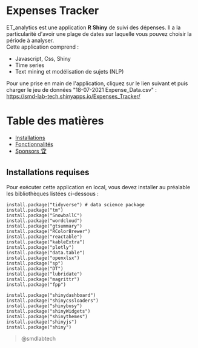# Expenses Tracker  


ET_analytics est une application **R** **Shiny** de suivi des dépenses. Il a la particularité d'avoir une plage de dates sur laquelle vous pouvez choisir la période à analyser.  
Cette application comprend :  
- Javascript, Css, Shiny
- Time series
- Text mining et modélisation de sujets (NLP)  

Pour une prise en main de l'application, cliquez sur le lien suivant et puis charger le jeu de données "18-07-2021 Expense_Data.csv" :  
https://smd-lab-tech.shinyapps.io/Expenses_Tracker/

# Table des matières 
- [Installations](#install)
- [Fonctionnalités](#features)
- [Sponsors 🏆](#sponsors)

<h2 id="install">Installations requises</h2>

Pour exécuter cette application en local, vous devez installer au préalable les bibliothèques listées ci-dessous :

```
install.package("tidyverse") # data science package
install.package("tm")
install.package("SnowballC")
install.package("wordcloud")
install.package("gtsummary")
install.package("RColorBrewer")
install.package("reactable")
install.package("kableExtra")
install.package("plotly")
install.package("data.table")
install.package("openxlsx")                
install.package("sp")
install.package("DT")
install.package("lubridate")
install.package("magrittr")
install.package("fpp")

install.package("shinydashboard")
install.package("shinycssloaders")
install.package("shinybusy")
install.package("shinyWidgets")
install.package("shinythemes")
install.package("shinyjs")
install.package("shiny")
```

> @smdlabtech



